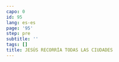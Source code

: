 ```yaml
---
capo: 0
id: 95
lang: es-es
page: '95'
step: pre
subtitle: ''
tags: []
title: JESÚS RECORRÍA TODAS LAS CIUDADES
---
```

